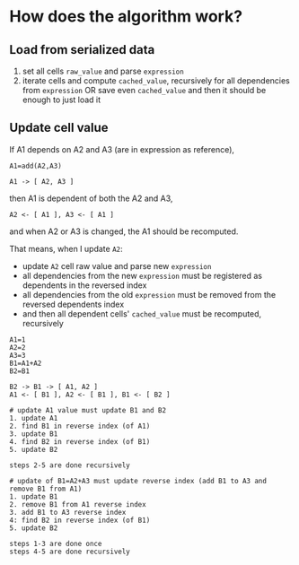 
# How does the algorithm work?
## Load from serialized data
1. set all cells `raw_value` and parse `expression`
2. iterate cells and compute `cached_value`, recursively for all dependencies from `expression`
   OR
   save even `cached_value` and then it should be enough to just load it

## Update cell value

If A1 depends on A2 and A3 (are in expression as reference),

```
A1=add(A2,A3)

A1 -> [ A2, A3 ]
```

then A1 is dependent of both the A2 and A3,

```
A2 <- [ A1 ], A3 <- [ A1 ]
```

and when A2 or A3 is changed, the A1 should be recomputed.

That means, when I update `A2`:
- update `A2` cell raw value and parse new `expression`
- all dependencies from the new `expression` must be registered as dependents in the reversed index
- all dependencies from the old `expression` must be removed from the reversed dependents index
- and then all dependent cells' `cached_value` must be recomputed, recursively

```
A1=1
A2=2
A3=3
B1=A1+A2
B2=B1

B2 -> B1 -> [ A1, A2 ]
A1 <- [ B1 ], A2 <- [ B1 ], B1 <- [ B2 ]

# update A1 value must update B1 and B2
1. update A1
2. find B1 in reverse index (of A1)
3. update B1
4. find B2 in reverse index (of B1)
5. update B2

steps 2-5 are done recursively 

# update of B1=A2+A3 must update reverse index (add B1 to A3 and remove B1 from A1)
1. update B1
2. remove B1 from A1 reverse index
3. add B1 to A3 reverse index
4: find B2 in reverse index (of B1)
5. update B2

steps 1-3 are done once
steps 4-5 are done recursively
```
